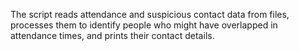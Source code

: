 The script reads attendance and suspicious contact data from files, processes them to identify people who might have overlapped in attendance times, and prints their contact details.
